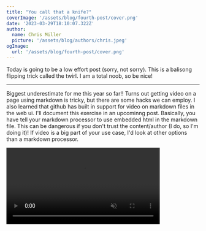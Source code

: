 ```yaml
---
title: "You call that a knife?"
coverImage: '/assets/blog/fourth-post/cover.png'
date: '2023-03-29T18:10:07.322Z'
author:
  name: Chris Miller
  picture: '/assets/blog/authors/chris.jpeg'
ogImage:
  url: '/assets/blog/fourth-post/cover.png'
---
```


Today is going to be a low effort post (sorry, not sorry). This is a balisong flipping trick called the twirl.
I am a total noob, so be nice!

---

Biggest underestimate for me this year so far!! Turns out getting video on a page using markdown is tricky, but there are some hacks we can employ. I also learned that github has built in support for video on markdown files in the web ui. I'll document this exercise in an upcominng post. Basically, you have tell your markdown processor to use embedded html in the markdown file. This can be dangerous if you don't trust the content/author (I do, so I'm doing it)! If video is a big part of your use case, I'd look at other options than a markdown processor.


<video src="https://user-images.githubusercontent.com/26661342/229304698-2ac23fc9-cb13-4090-bf81-29e273ce3e93.mp4" data-canonical-src="https://user-images.githubusercontent.com/26661342/229304698-2ac23fc9-cb13-4090-bf81-29e273ce3e93.mp4" controls="controls" muted="muted" class="d-block rounded-bottom-2 border-top width-fit" style="max-height:640px; min-height: 200px">
</video>




